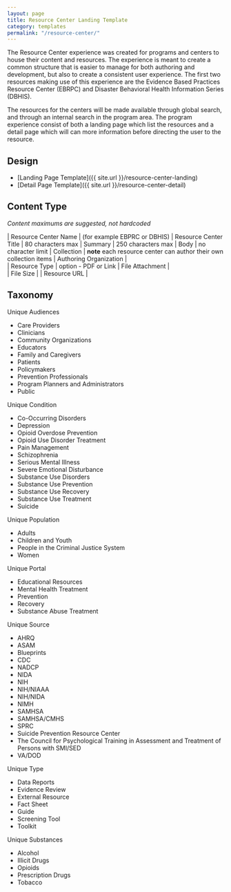 ```yaml
---
layout: page
title: Resource Center Landing Template
category: templates
permalink: "/resource-center/"
---
```


The Resource Center experience was created for programs and centers to house their content and resources. The experience is meant to create a common structure that is easier to manage for both authoring and development, but also to create a consistent user experience. The first two resources making use of this experience are the Evidence Based Practices Resource Center (EBRPC) and Disaster Behavioral Health Information Series (DBHIS). 

The resources for the centers will be made available through global search, and through an internal search in the program area. The program experience consist of both a landing page which list the resources and a detail page which will can more information before directing the user to the resource.

## Design
- [Landing Page Template]({{ site.url }}/resource-center-landing)
- [Detail Page Template]({{ site.url }}/resource-center-detail)

## Content Type
_Content maximums are suggested, not hardcoded_

| Resource Center Name | (for example EBPRC or DBHIS)
| Resource Center Title | 80 characters max
| Summary | 250 characters max
| Body | no character limit
| Collection | **note** each resource center can author their own collection items
| Authoring Organization |  
| Resource Type | option - PDF or Link 
| File Attachment |  
| File Size | 
| Resource URL | 

## Taxonomy
Unique Audiences
- Care Providers
- Clinicians
- Community Organizations
- Educators
- Family and Caregivers
- Patients
- Policymakers
- Prevention Professionals
- Program Planners and Administrators
- Public

Unique Condition
- Co-Occurring Disorders
- Depression
- Opioid Overdose Prevention
- Opioid Use Disorder Treatment
- Pain Management
- Schizophrenia
- Serious Mental Illness
- Severe Emotional Disturbance
- Substance Use Disorders
- Substance Use Prevention
- Substance Use Recovery
- Substance Use Treatment
- Suicide

Unique Population
- Adults
- Children and Youth
- People in the Criminal Justice System
- Women

Unique Portal
- Educational Resources
- Mental Health Treatment
- Prevention
- Recovery
- Substance Abuse Treatment

Unique Source
- AHRQ
- ASAM
- Blueprints
- CDC
- NADCP
- NIDA
- NIH
- NIH/NIAAA
- NIH/NIDA
- NIMH
- SAMHSA
- SAMHSA/CMHS
- SPRC
- Suicide Prevention Resource Center
- The Council for Psychological Training in Assessment and Treatment of Persons with SMI/SED
- VA/DOD

Unique Type
- Data Reports
- Evidence Review
- External Resource
- Fact Sheet
- Guide
- Screening Tool
- Toolkit

Unique Substances
- Alcohol
- Illicit Drugs
- Opioids
- Prescription Drugs
- Tobacco




